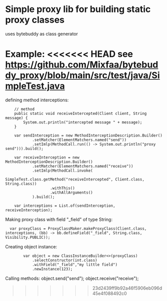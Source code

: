 # Simple proxy lib for building static proxy classes
uses bytebuddy as class generator

Example:
<<<<<<< HEAD
    see https://github.com/Mixfaa/bytebuddy_proxy/blob/main/src/test/java/SimpleTest.java
=======

defining method interceptions:

        // method
        public static void receiveIntercepted(Client client, String message) {
            System.out.println("intercepted message " + message);
        }

        var sendInterception = new MethodInterceptionDescription.Builder()
                .setMatcher(ElementMatchers.named("send"))
                .setImlp(MethodCall.run(() -> System.out.println("proxy send"))).build();

        var receiveInterception = new MethodInterceptionDescription.Builder()
                .setMatcher(ElementMatchers.named("receive"))
                .setImlp(MethodCall.invoke(
                                SimpleTest.class.getMethod("receiveIntercepted", Client.class, String.class))
                        .withThis()
                        .withAllArguments()
                ).build();

        var interceptions = List.of(sendInterception, receiveInterception);

        
Making proxy class with field "_field" of type String:

      var proxyClass = ProxyClassMaker.makeProxyClass(Client.class, interceptions, (bb) -> bb.defineField("_field", String.class, Visibility.PUBLIC));

Creating object instance:

            var object = new ClassInstanceBuilder<>(proxyClass)
                .selectConstructor(int.class)
                .withField("_field","my little field")
                .newInstance(123);

Calling methods:
        object.send("send");
        object.receive("receive");


>>>>>>> 23d2439ff9b92a46f5906eb096d45e4f088492c0

